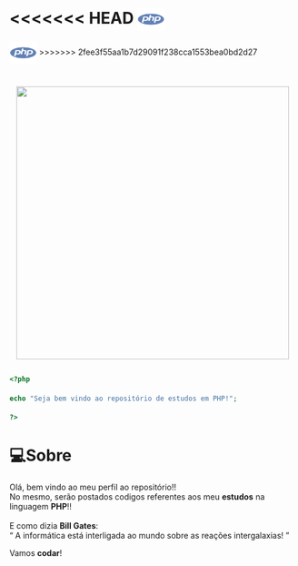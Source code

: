 <<<<<<< HEAD
<img align="center" alt="sudoPedro-PHP" height="40" width="48" src="https://raw.githubusercontent.com/devicons/devicon/master/icons/php/php-plain.svg" width="980" height="980"/>
=======
<img align="center" alt="sudoPedro-PHP" height="40" width="48" src="https://raw.githubusercontent.com/devicons/devicon/master/icons/php/php-plain.svg" width="880" height="880"/>
>>>>>>> 2fee3f55aa1b7d29091f238cca1553bea0bd2d27

<br>

<h1 align="center">
  <img src="https://github.com/sudoAptIPedro/phpKillJava/blob/main/PHPREPOSITORY.png" width="480" height="480">
</h1>

``` php
<?php

echo "Seja bem vindo ao repositório de estudos em PHP!"; 

?>
```

# 💻Sobre 
Olá, bem vindo ao meu perfil ao repositório!!<br>No mesmo, serão postados codigos referentes aos meu **estudos** na linguagem **PHP**!!
<br>
<br>
 E como dizia **Bill Gates**: <br>
 <q> A informática está interligada ao mundo sobre as reações intergalaxias! </q> 
 <br>
 
 Vamos **codar**!

<br>

